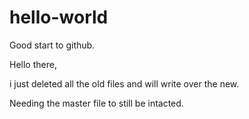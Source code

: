 # hello-world
Good start to github.

Hello there,

i just deleted all the old files and will write over the new.

Needing the master file to still be intacted.
